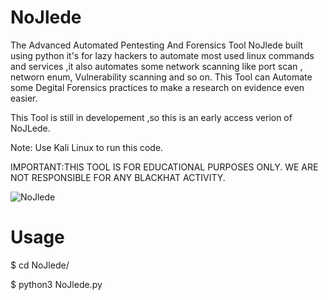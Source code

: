 # NoJlede
The Advanced Automated Pentesting And Forensics Tool
NoJlede built using python it's for lazy hackers to automate most used linux commands
and services ,it also automates some network scanning like port scan , networn enum,
Vulnerability scanning and so on.
This Tool can Automate some Degital Forensics practices to make a research on evidence even 
easier.

This Tool is still in developement ,so this is an early access verion of NoJLede.


Note: Use Kali Linux to run this code.  

IMPORTANT:THIS TOOL IS FOR EDUCATIONAL PURPOSES ONLY.
WE ARE NOT RESPONSIBLE FOR ANY BLACKHAT ACTIVITY. 


![NoJlede](https://user-images.githubusercontent.com/30495066/65699337-cd5e3280-e032-11e9-993a-4ebacf5314a5.png)











# Usage
$ cd NoJlede/

$ python3 NoJlede.py



